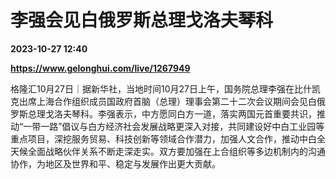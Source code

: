 # 李强会见白俄罗斯总理戈洛夫琴科

**2023-10-27 12:40**

**https://www.gelonghui.com/live/1267949**

格隆汇10月27日｜据新华社，当地时间10月27日上午，国务院总理李强在比什凯克出席上海合作组织成员国政府首脑（总理）理事会第二十二次会议期间会见白俄罗斯总理戈洛夫琴科。李强表示，中方愿同白方一道，落实两国元首重要共识，推动“一带一路”倡议与白方经济社会发展战略更深入对接，共同建设好中白工业园等重点项目，深挖服务贸易、科技创新等领域合作潜力，加强人文合作，推动中白全天候全面战略伙伴关系不断走深走实。双方要加强在上合组织等多边机制内的沟通协作，为地区及世界和平、稳定与发展作出更大贡献。